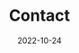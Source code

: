---
title: Contact
date: 2022-10-24

type: landing

sections:
  - block: contact
    content:
      title: Contact
      text: |-
        전북대학교 컴퓨터 인공지능 학부 위치입니다.
      email: twtw136@jbnu.ac.kr
      address:
        street: 전북대학교 공과대학 7호관
        city: 전주시
        region: 전라북도
        country: 대한민국
        country_code: KO
      coordinates:
        latitude: '35.84603'
        longitude: '127.1343549'
    design:
      columns: compact
---
